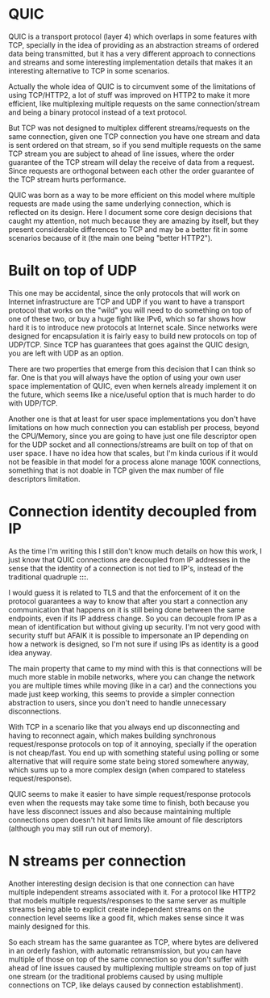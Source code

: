 # QUIC

QUIC is a transport protocol (layer 4) which overlaps in some features
with TCP, specially in the idea of providing as an abstraction
streams of ordered data being transmitted, but it has a very different approach
to connections and streams and some interesting implementation details
that makes it an interesting alternative to TCP in some scenarios.

Actually the whole idea of QUIC is to circumvent some of the limitations
of using TCP/HTTP2, a lot of stuff was improved on HTTP2 to make it more
efficient, like multiplexing multiple requests on the same connection/stream
and being a binary protocol instead of a text protocol.

But TCP was not designed to multiplex
different streams/requests on the same connection, given one TCP connection
you have one stream and data is sent ordered on that stream, so if you
send multiple requests on the same TCP stream you are subject to ahead of
line issues, where the order guarantee of the TCP stream will delay
the receive of data from a request. Since requests are orthogonal between each
other the order guarantee of the TCP stream hurts performance.

QUIC was born as a way to be more efficient on this model where multiple
requests are made using the same underlying connection, which is reflected
on its design. Here I document some core design decisions that caught my
attention, not much because they are amazing by itself, but they present
considerable differences to TCP and may be a better fit in some scenarios
because of it (the main one being "better HTTP2").


# Built on top of UDP

This one may be accidental, since the only protocols that will work on Internet
infrastructure are TCP and UDP if you want to have a transport protocol that
works on the "wild" you will need to do something on top of one of these two, or
buy a huge fight like IPv6, which so far shows how hard it is to introduce
new protocols at Internet scale. Since networks were designed for encapsulation
it is fairly easy to build new protocols on top of UDP/TCP. Since TCP has
guarantees that goes against the QUIC design, you are left with UDP as an option.

There are two properties that emerge from this decision that I can think so far.
One is that you will always have the option of using your own user space
implementation of QUIC, even when kernels already implement it on the future, which
seems like a nice/useful option that is much harder to do with UDP/TCP.

Another one is that at least for user space implementations you don't have
limitations on how much connection you can establish per process, beyond
the CPU/Memory, since you are going to have just one file descriptor open
for the UDP socket and all connections/streams are built on top of that
on user space. I have no idea how that scales, but I'm kinda curious if it would not
be feasible in that model for a process alone manage 100K connections, something
that is not doable in TCP given the max number of file descriptors limitation.


# Connection identity decoupled from IP

As the time I'm writing this I still don't know much details on how
this work, I just know that QUIC connections are decoupled from IP addresses
in the sense that the identity of a connection is not tied to IP's, instead
of the traditional quadruple **<ipx>:<portx>:<ipy>:<porty>**.

I would guess it is related to TLS and that the enforcement of it on
the protocol guarantees a way to know that after you start a connection
any communication that happens on it is still being done between the same
endpoints, even if its IP address change. So you can decouple from IP
as a mean of identification but without giving up security. I'm not very
good with security stuff but AFAIK it is possible to impersonate an IP
depending on how a network is designed, so I'm not sure if using IPs as
identity is a good idea anyway.

The main property that came to my mind with this is that connections will be
much more stable in mobile networks, where you can change the network you are
multiple times while moving (like in a car) and the connections you made
just keep working, this seems to provide a simpler connection abstraction
to users, since you don't need to handle unnecessary disconnections.

With TCP in a scenario like that you always end up disconnecting
and having to reconnect again, which makes building synchronous request/response
protocols on top of it annoying, specially if the operation is not cheap/fast.
You end up with something stateful using polling or some alternative that
will require some state being stored somewhere anyway, which sums up to a
more complex design (when compared to stateless request/response).

QUIC seems to make it easier to have
simple request/response protocols even when the requests may take some time
to finish, both because you have less disconnect issues and also because
maintaining multiple connections open doesn't hit hard limits like
amount of file descriptors (although you may still run out of memory).


# N streams per connection

Another interesting design decision is that one connection can have
multiple independent streams associated with it. For a protocol like HTTP2 that
models multiple requests/responses to the same server as multiple streams
being able to explicit create independent streams on the connection level seems
like a good fit, which makes sense since it was mainly designed for this.

So each stream has the same guarantee as TCP, where bytes are delivered
in an orderly fashion, with automatic retransmission, but you can have multiple
of those on top of the same connection so you don't suffer with ahead of
line issues caused by multiplexing multiple streams on top of just one stream
(or the traditional problems caused by using multiple connections on TCP, like
delays caused by connection establishment).
